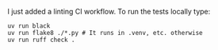 I just added a linting CI workflow. To run the tests locally type:

```
uv run black
uv run flake8 ./*.py # It runs in .venv, etc. otherwise
uv run ruff check .
```
